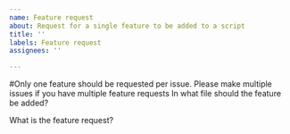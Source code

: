 ```yaml
---
name: Feature request
about: Request for a single feature to be added to a script
title: ''
labels: Feature request
assignees: ''

---
```


#Only one feature should be requested per issue. Please make multiple issues if you have multiple feature requests
In what file should the feature be added?

What is the feature request?
